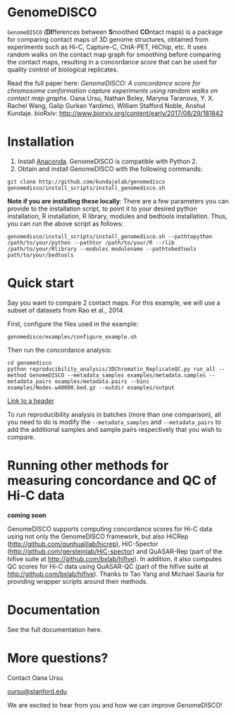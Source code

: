 # GenomeDISCO



`GenomeDISCO` (**DI**fferences between **S**moothed **CO**ntact maps) is a package for comparing contact maps of 3D genome structures, obtained from experiments such as Hi-C, Capture-C, ChIA-PET, HiChip, etc. It uses random walks on the contact map graph for smoothing before comparing the contact maps, resulting in a concordance score that can be used for quality control of biological replicates.

Read the full paper here: 
*GenomeDISCO: A concordance score for chromosome conformation capture experiments using random walks on contact map graphs.* Oana Ursu, Nathan Boley, Maryna Taranova, Y. X. Rachel Wang, Galip Gurkan Yardimci, William Stafford Noble, Anshul Kundaje. bioRxiv: http://www.biorxiv.org/content/early/2017/08/29/181842

Installation
===

1. Install [Anaconda](https://www.continuum.io/downloads). GenomeDISCO is compatible with Python 2.
2. Obtain and install GenomeDISCO with the following commands:
```
git clone http://github.com/kundajelab/genomedisco
genomedisco/install_scripts/install_genomedisco.sh
```

**Note if you are installing these locally**: There are a few parameters you can provide to the installation script, to point it to your desired python installation, R installation, R library, modules and bedtools installation. Thus, you can run the above script as follows:

```
genomedisco/install_scripts/install_genomedisco.sh --pathtopython /path/to/your/python --pathtor /path/to/your/R --rlib /path/to/your/Rlibrary --modules modulename --pathtobedtools path/to/your/bedtools
```

Quick start
====

Say you want to compare 2 contact maps. For this example, we will use a subset of datasets from Rao et al., 2014. 

First, configure the files used in the example:

```
genomedisco/examples/configure_example.sh
```

Then run the concordance analysis:

```
cd genomedisco
python reproducibility_analysis/3DChromatin_ReplicateQC.py run_all --method GenomeDISCO --metadata_samples examples/metadata.samples --metadata_pairs examples/metadata.pairs --bins examples/Nodes.w40000.bed.gz --outdir examples/output 
```

[Link to a header](#documentation)

To run reproducibility analysis in batches (more than one comparison), all you need to do is modify the `--metadata_samples` and `--metadata_pairs` to add the additional samples and sample pairs respectively that you wish to compare.

Running other methods for measuring concordance and QC of Hi-C data
====

**coming soon**

GenomeDISCO supports computing concordance scores for Hi-C data using not only the GenomeDISCO framework, but also HiCRep (http://github.com/qunhualilab/hicrep), HiC-Spector (http://github.com/gersteinlab/HiC-spector) and QuASAR-Rep (part of the hifive suite at http://github.com/bxlab/hifive). In addition, it also computes QC scores for Hi-C data using QuASAR-QC (part of the hifive suite at http://github.com/bxlab/hifive). Thanks to Tao Yang and Michael Sauria for providing wrapper scripts around their methods.

Documentation
=============

See the full documentation here.

More questions?
====
Contact Oana Ursu

oursu@stanford.edu

We are excited to hear from you and how we can improve GenomeDISCO!

